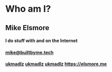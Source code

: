 # Who am I?

## Mike Elsmore

#### I do stuff with and on the Internet

#### mike@builtbyme.tech

#### <i class="fa fa-twitter" ></i> [ukmadlz](https://twitter.com/ukmadlz) <i class="fa fa-github" ></i> [ukmadlz](https://github.com/ukmadlz) <i class="fa fa-medium" ></i> [ukmadlz](https://medium.com/@ukmadlz) <i class="fa fa-link" ></i> https://elsmore.me
